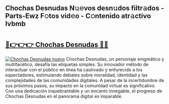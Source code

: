 ## Chochas Desnudas N𝚞𝚎vos desn𝚞dos filtr𝚊dos - Parts-Ewz F𝚘tos vid𝚎o - C𝚘ntenido atr𝚊ctivo Ivbmb

# <h2><a href="http://mb18qz.tromn.icu/?c=Chochas+Desnudas">🔗👉👉👉 Chochas Desnudas 🔗🔗</a></h2>

[![Chochas Desnudas nuevo](https://i.imgur.com/pEAQMta.gif)](http://mb18qz.tromn.icu/?c=Chochas+Desnudas)
Chochas Desnudas, un personaje enigmático y multifacético, desafía las etiquetas simples. Su innovador método de interactuar con el público en línea ha cautivado y enfurecido a los espectadores, estimulando debates sobre moralidad, identidad y las complejidades de las comunidades digitales. A pesar de la incertidumbre de sus próximos pasos, su impacto en la comunidad virtual es significativo. Con una dedicación inquebrantable y un encanto innegable, el progreso de Chochas Desnudas en el panorama digital es imparable.
